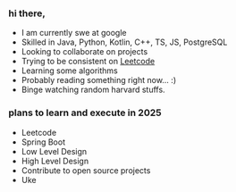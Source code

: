 ### hi there,
- I am currently swe at google
- Skilled in Java, Python, Kotlin, C++, TS, JS, PostgreSQL
- Looking to collaborate on projects
- Trying to be consistent on [Leetcode](https://leetcode.com/ankanchanda/)
- Learning some algorithms
- Probably reading something right now... :)
- Binge watching random harvard stuffs.

### plans to learn and execute in 2025
- Leetcode
- Spring Boot
- Low Level Design
- High Level Design
- Contribute to open source projects
- Uke

